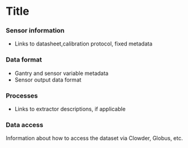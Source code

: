# Title

### Sensor information

* Links to datasheet,calibration protocol, fixed metadata

### Data format

* Gantry and sensor variable metadata
* Sensor output data format

### Processes

* Links to extractor descriptions, if applicable

### Data access

Information about how to access the dataset via Clowder, Globus, etc.

